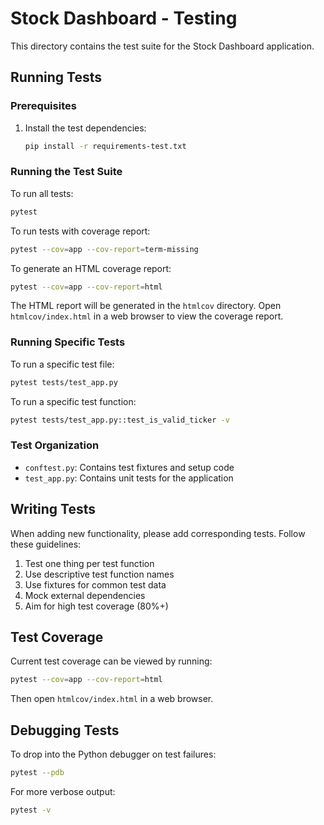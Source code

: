 # Stock Dashboard - Testing

This directory contains the test suite for the Stock Dashboard application.

## Running Tests

### Prerequisites

1. Install the test dependencies:
   ```bash
   pip install -r requirements-test.txt
   ```

### Running the Test Suite

To run all tests:

```bash
pytest
```

To run tests with coverage report:

```bash
pytest --cov=app --cov-report=term-missing
```

To generate an HTML coverage report:

```bash
pytest --cov=app --cov-report=html
```
The HTML report will be generated in the `htmlcov` directory. Open `htmlcov/index.html` in a web browser to view the coverage report.

### Running Specific Tests

To run a specific test file:

```bash
pytest tests/test_app.py
```

To run a specific test function:

```bash
pytest tests/test_app.py::test_is_valid_ticker -v
```

### Test Organization

- `conftest.py`: Contains test fixtures and setup code
- `test_app.py`: Contains unit tests for the application

## Writing Tests

When adding new functionality, please add corresponding tests. Follow these guidelines:

1. Test one thing per test function
2. Use descriptive test function names
3. Use fixtures for common test data
4. Mock external dependencies
5. Aim for high test coverage (80%+)

## Test Coverage

Current test coverage can be viewed by running:

```bash
pytest --cov=app --cov-report=html
```

Then open `htmlcov/index.html` in a web browser.

## Debugging Tests

To drop into the Python debugger on test failures:

```bash
pytest --pdb
```

For more verbose output:

```bash
pytest -v
```
